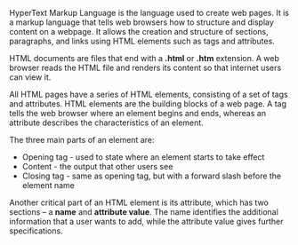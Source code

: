 HyperText Markup Language is the language used to create web pages. It is a markup language that tells web browsers how to structure and display content on a webpage. It allows the creation and structure of sections, paragraphs, and links using HTML elements such as tags and attributes.

HTML documents are files that end with a **.html** or **.htm** extension. A web browser reads the HTML file and renders its content so that internet users can view it.

All HTML pages have a series of HTML elements, consisting of a set of tags and attributes. HTML elements are the building blocks of a web page. A tag tells the web browser where an element begins and ends, whereas an attribute describes the characteristics of an element.

The three main parts of an element are: 

- Opening tag - used to state where an element starts to take effect
- Content - the output that other users see
- Closing tag - same as opening tag, but with a forward slash before the element name

Another critical part of an HTML element is its attribute, which has two sections – a **name** and **attribute value**. The name identifies the additional information that a user wants to add, while the attribute value gives further specifications.